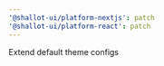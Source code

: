 ```yaml
---
'@shallot-ui/platform-nextjs': patch
'@shallot-ui/platform-react': patch
---
```


Extend default theme configs
